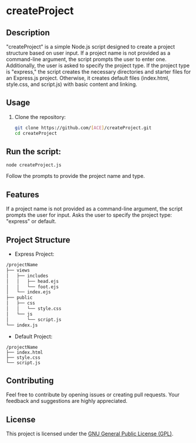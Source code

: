 # createProject

## Description
"createProject" is a simple Node.js script designed to create a project structure based on user input. If a project name is not provided as a command-line argument, the script prompts the user to enter one. Additionally, the user is asked to specify the project type. If the project type is "express," the script creates the necessary directories and starter files for an Express.js project. Otherwise, it creates default files (index.html, style.css, and script.js) with basic content and linking.

## Usage

1. Clone the repository:
   ```bash
   git clone https://github.com/[ACE]/createProject.git
   cd createProject
## Run the script:
``` node createProject.js ```

Follow the prompts to provide the project name and type.

## Features
If a project name is not provided as a command-line argument, the script prompts the user for input.
Asks the user to specify the project type: "express" or default.

## Project Structure

- Express Project:
```bash
/projectName
├── views
│   ├── includes
│   │   ├── head.ejs
│   │   └── foot.ejs
│   └── index.ejs
├── public
│   ├── css
│   │   └── style.css
│   └── js
│       └── script.js
└── index.js 

```
- Default Project:

```
/projectName
├── index.html
├── style.css
└── script.js
```
## Contributing
Feel free to contribute by opening issues or creating pull requests. Your feedback and suggestions are highly appreciated.

## License
This project is licensed under the [GNU General Public License (GPL)](LICENSE).


